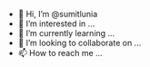 - 👋 Hi, I’m @sumitlunia
- 👀 I’m interested in ...
- 🌱 I’m currently learning ...
- 💞️ I’m looking to collaborate on ...
- 📫 How to reach me ...

<!---
sumitlunia/sumitlunia is a ✨ special ✨ repository because its `README.md` (this file) appears on your GitHub profile.
You can click the Preview link to take a look at your changes.
--->
